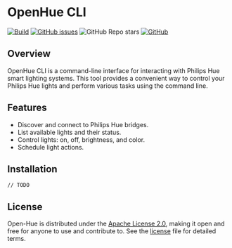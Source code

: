 # OpenHue CLI
[![Build](https://github.com/openhue/openhue-cli/actions/workflows/build.yml/badge.svg)](https://github.com/openhue/openhue-cli/actions/workflows/build.yml)
[![GitHub issues](https://img.shields.io/github/issues/openhue/openhue-cli)](https://github.com/openhue/openhue-cli/issues)
![GitHub Repo stars](https://img.shields.io/github/stars/openhue/openhue-cli)
[![GitHub](https://img.shields.io/github/license/openhue/openhue-cli)](https://github.com/openhue/openhue-cli/blob/main/LICENSE)

## Overview

OpenHue CLI is a command-line interface for interacting with Philips Hue smart lighting systems. 
This tool provides a convenient way to control your Philips Hue lights and perform various tasks using the command line.

## Features

- Discover and connect to Philips Hue bridges.
- List available lights and their status.
- Control lights: on, off, brightness, and color.
- Schedule light actions.

## Installation

`// TODO`

## License

Open-Hue is distributed under the [Apache License 2.0](http://www.apache.org/licenses/),
making it open and free for anyone to use and contribute to.
See the [license](./LICENSE) file for detailed terms.
